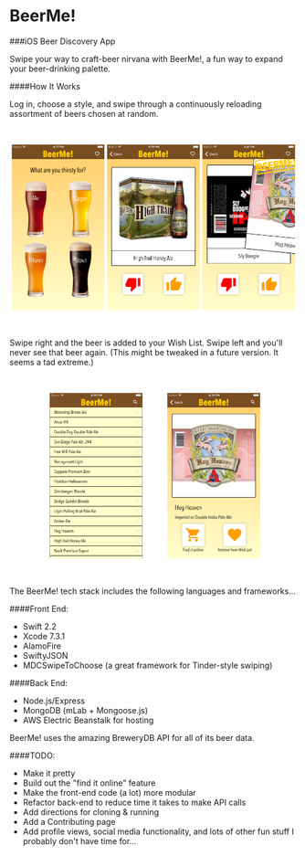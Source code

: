 # BeerMe!

###iOS Beer Discovery App

Swipe your way to craft-beer nirvana with BeerMe!, a fun way to expand your beer-drinking palette.

####How It Works

Log in, choose a style, and swipe through a continuously reloading assortment of beers chosen at random. 

![swipe_views](assets/styles_swipe.png)

Swipe right and the beer is added to your Wish List. Swipe left and you'll never see that beer again. (This might be tweaked in a future version. It seems a tad extreme.)

![wishlist_views](assets/wishlist_detail.png)

The BeerMe! tech stack includes the following languages and frameworks...

####Front End:

* Swift 2.2
* Xcode 7.3.1
* AlamoFire
* SwiftyJSON
* MDCSwipeToChoose (a great framework for Tinder-style swiping)

####Back End:

* Node.js/Express
* MongoDB (mLab + Mongoose.js)
* AWS Electric Beanstalk for hosting

BeerMe! uses the amazing BreweryDB API for all of its beer data. 

####TODO:

* Make it pretty
* Build out the "find it online" feature
* Make the front-end code (a lot) more modular
* Refactor back-end to reduce time it takes to make API calls
* Add directions for cloning & running
* Add a Contributing page 
* Add profile views, social media functionality, and lots of other fun stuff I probably don't have time for...








